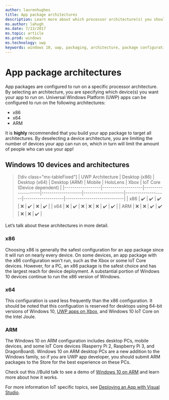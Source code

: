 ```yaml
---
author: laurenhughes
title: App package architectures
description: Learn more about which processor architecture(s) you should use when building your UWP app package.
ms.author: lahugh
ms.date: 7/13/2017
ms.topic: article
ms.prod: windows
ms.technology: uwp
keywords: windows 10, uwp, packaging, architecture, package configuration
---
```


# App package architectures

App packages are configured to run on a specific processor architecture. By selecting an architecture, you are specifying which device(s) you want your app to run on. Universal Windows Platform (UWP) apps can be configured to run on the following architectures:
- x86
- x64
- ARM

It is **highly** recommended that you build your app package to target all architectures. By deselecting a device architecture, you are limiting the number of devices your app can run on, which in turn will limit the amount of people who can use your app!

## Windows 10 devices and architectures

> [!div class="mx-tableFixed"]
| UWP Architecture | Desktop (x86)      | Desktop (x64)      | Desktop (ARM)      | Mobile             | HoloLens           | Xbox               | IoT Core (Device dependent) | 
|------------------|--------------------|--------------------|--------------------|--------------------|--------------------|--------------------|-----------------------------|
| x86              | :heavy_check_mark: | :heavy_check_mark: | :heavy_check_mark: | :x:                | :heavy_check_mark: | :x:                | :heavy_check_mark:          |
| x64              | :x:                | :heavy_check_mark: | :x:                | :x:                | :x:                | :heavy_check_mark: | :heavy_check_mark:          |
| ARM              | :x:                | :x:                | :heavy_check_mark: | :heavy_check_mark: | :x:                | :x:                | :heavy_check_mark:          |
 

Let’s talk about these architectures in more detail. 

### x86
Choosing x86 is generally the safest configuration for an app package since it will run on nearly every device. On some devices, an app package with the x86 configuration won't run, such as the Xbox or some IoT Core devices. However, for a PC, an x86 package is the safest choice and has the largest reach for device deployment. A substantial portion of Windows 10 devices continue to run the x86 version of Windows. 

### x64
This configuration is used less frequently than the x86 configuration. It should be noted that this configuation is reserved for desktops using 64-bit versions of Windows 10, [UWP apps on Xbox](https://docs.microsoft.com/windows/uwp/xbox-apps/system-resource-allocation), and Windows 10 IoT Core on the Intel Joule.

### ARM
The Windows 10 on ARM configuration includes desktop PCs, mobile devices, and some IoT Core devices (Rasperry Pi 2, Raspberry Pi 3, and DragonBoard). Windows 10 on ARM desktop PCs are a new addition to the Windows family, so if you are UWP app developer, you should submit ARM packages to the Store for the best experience on these PCs. 

Check out this //Build talk to see a demo of [Windows 10 on ARM](https://channel9.msdn.com/Events/Build/2017/P4171) and learn more about how it works. 

For more information IoT specific topics, see [Deploying an App with Visual Studio](https://developer.microsoft.com/windows/iot/Docs/AppDeployment).
